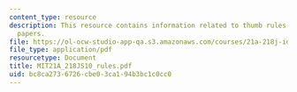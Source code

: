 ```yaml
---
content_type: resource
description: This resource contains information related to thumb rules for writing
  papers.
file: https://ol-ocw-studio-app-qa.s3.amazonaws.com/courses/21a-218j-identity-and-difference-spring-2010/bc8ca2736726cbe03ca194b3bc1c0cc0_MIT21A_218JS10_rules.pdf
file_type: application/pdf
resourcetype: Document
title: MIT21A_218JS10_rules.pdf
uid: bc8ca273-6726-cbe0-3ca1-94b3bc1c0cc0
---
```

